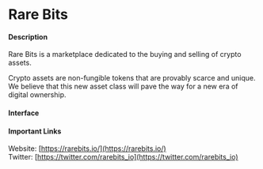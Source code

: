# Rare Bits

#### Description

Rare Bits is a marketplace dedicated to the buying and selling of crypto assets.

Crypto assets are non-fungible tokens that are provably scarce and unique. We believe that this new asset class will pave the way for a
new era of digital ownership.

#### Interface

#### Important Links

Website: [https://rarebits.io/](https://rarebits.io/)  
Twitter: [https://twitter.com/rarebits_io](https://twitter.com/rarebits_io)  

